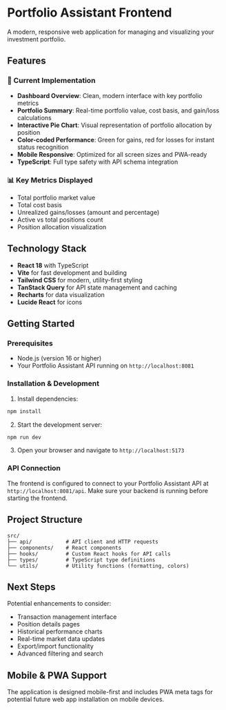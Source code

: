 # Portfolio Assistant Frontend

A modern, responsive web application for managing and visualizing your investment portfolio.

## Features

### 🎯 Current Implementation
- **Dashboard Overview**: Clean, modern interface with key portfolio metrics
- **Portfolio Summary**: Real-time portfolio value, cost basis, and gain/loss calculations  
- **Interactive Pie Chart**: Visual representation of portfolio allocation by position
- **Color-coded Performance**: Green for gains, red for losses for instant status recognition
- **Mobile Responsive**: Optimized for all screen sizes and PWA-ready
- **TypeScript**: Full type safety with API schema integration

### 📊 Key Metrics Displayed
- Total portfolio market value
- Total cost basis  
- Unrealized gains/losses (amount and percentage)
- Active vs total positions count
- Position allocation visualization

## Technology Stack

- **React 18** with TypeScript
- **Vite** for fast development and building
- **Tailwind CSS** for modern, utility-first styling
- **TanStack Query** for API state management and caching
- **Recharts** for data visualization
- **Lucide React** for icons

## Getting Started

### Prerequisites
- Node.js (version 16 or higher)
- Your Portfolio Assistant API running on `http://localhost:8081`

### Installation & Development

1. Install dependencies:
```bash
npm install
```

2. Start the development server:
```bash
npm run dev
```

3. Open your browser and navigate to `http://localhost:5173`

### API Connection

The frontend is configured to connect to your Portfolio Assistant API at `http://localhost:8081/api`. Make sure your backend is running before starting the frontend.

## Project Structure

```
src/
├── api/           # API client and HTTP requests
├── components/    # React components
├── hooks/         # Custom React hooks for API calls
├── types/         # TypeScript type definitions
└── utils/         # Utility functions (formatting, colors)
```

## Next Steps

Potential enhancements to consider:
- Transaction management interface
- Position details pages  
- Historical performance charts
- Real-time market data updates
- Export/import functionality
- Advanced filtering and search

## Mobile & PWA Support

The application is designed mobile-first and includes PWA meta tags for potential future web app installation on mobile devices.